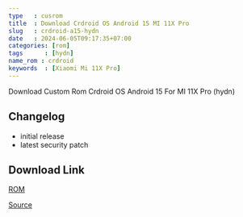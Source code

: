 ```yaml
---
type   : cusrom
title  : Download Crdroid OS Android 15 MI 11X Pro
slug   : crdroid-a15-hydn
date   : 2024-06-05T09:17:35+07:00
categories: [rom]
tags      : [hydn]
name_rom : crdroid
keywords  : [Xiaomi Mi 11X Pro]
---
```


Download Custom Rom Crdroid OS Android 15 For MI 11X Pro (hydn)

## Changelog
- initial release 
- latest security patch


## Download Link
[ROM](https://sourceforge.net/projects/crdroid/files/haydn/11.x/)

[Source](https://crdroid.net/haydn/11)

